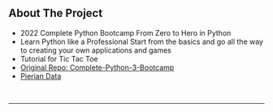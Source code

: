 ## About The Project

- 2022 Complete Python Bootcamp From Zero to Hero in Python
- Learn Python like a Professional Start from the basics and go all the way to creating your own applications and games
- Tutorial for Tic Tac Toe
- [Original Repo: Complete-Python-3-Bootcamp](https://github.com/Pierian-Data/Complete-Python-3-Bootcamp)
- [Pierian Data](https://github.com/Pierian-Data)

&nbsp;

---

&nbsp;
